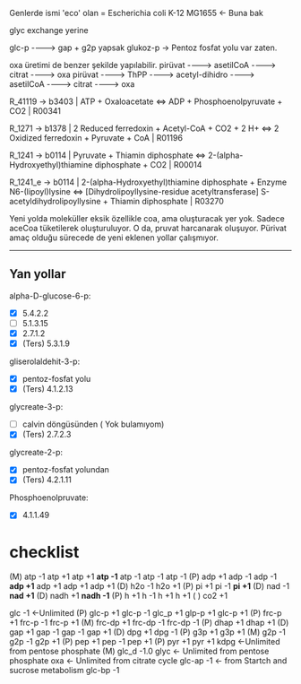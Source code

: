 Genlerde ismi 'eco' olan = Escherichia coli K-12 MG1655 <- Buna bak

glyc exchange yerine

glc-p ----> gap + g2p yapsak
glukoz-p -> Pentoz fosfat yolu var zaten.

oxa üretimi de benzer şekilde yapılabilir.
pirüvat ----> asetilCoA ----> citrat ----> oxa
pirüvat ----> ThPP ----> acetyl-dihidro ----> asetilCoA ----> citrat ----> oxa

R_41119 -> b3403 | ATP + Oxaloacetate <=> ADP + Phosphoenolpyruvate + CO2 | R00341 

R_1271 -> b1378 | 2 Reduced ferredoxin + Acetyl-CoA + CO2 + 2 H+ <=> 2 Oxidized ferredoxin + Pyruvate + CoA | R01196

R_1241 -> b0114 | Pyruvate + Thiamin diphosphate <=> 2-(alpha-Hydroxyethyl)thiamine diphosphate + CO2 | R00014

R_1241_e ->  b0114 | 2-(alpha-Hydroxyethyl)thiamine diphosphate + Enzyme N6-(lipoyl)lysine <=> [Dihydrolipoyllysine-residue acetyltransferase] S-acetyldihydrolipoyllysine + Thiamin diphosphate | R03270

Yeni yolda moleküller eksik özellikle coa, ama oluşturacak yer yok. Sadece aceCoa tüketilerek oluşturuluyor. O da, pruvat harcanarak oluşuyor. Pürivat amaç olduğu sürecede de yeni eklenen yollar çalışmıyor.

---
## Yan yollar

alpha-D-glucose-6-p:
- [x] 5.4.2.2
- [ ] 5.1.3.15
- [x] 2.7.1.2
- [x] (Ters) 5.3.1.9

gliserolaldehit-3-p:
- [x] pentoz-fosfat yolu
- [x] (Ters) 4.1.2.13

glycreate-3-p:
- [ ] calvin döngüsünden ( Yok bulamıyom)
- [x] (Ters) 2.7.2.3

glycreate-2-p:
- [x] pentoz-fosfat yolundan
- [x] (Ters) 4.2.1.11

Phosphoenolpruvate:
- [x] 4.1.1.49

# checklist
(M) atp -1 atp +1 atp +1 **atp -1** atp -1 atp -1 atp -1
(P) adp +1 adp -1 adp -1 **adp +1** adp +1 adp +1 adp +1
(D) h2o -1 h2o +1 
(P) pi +1 pi -1 **pi +1**
(D) nad -1 **nad +1**
(D) nadh +1 **nadh -1**
(P) h +1 h -1 h +1 h +1
( ) co2 +1

glc -1 <-Unlimited
(P) glc-p +1 glc-p -1 glc_p +1 glp-p +1 glc-p +1
(P) frc-p +1 frc-p -1 frc-p +1
(M) frc-dp +1 frc-dp -1 frc-dp -1
(P) dhap +1 dhap +1
(D) gap +1 gap -1 gap -1 gap +1
(D) dpg +1 dpg -1
(P) g3p +1 g3p +1
(M) g2p -1 g2p -1 g2p +1
(P) pep +1 pep -1 pep +1
(P) pyr +1 pyr +1
kdpg <-Unlimited from pentose phosphate
(M) glc_d -1.0
glyc <- Unlimited from pentose phosphate
oxa <- Unlimited from citrate cycle
glc-ap -1 <- from Startch and sucrose metabolism
glc-bp -1 
